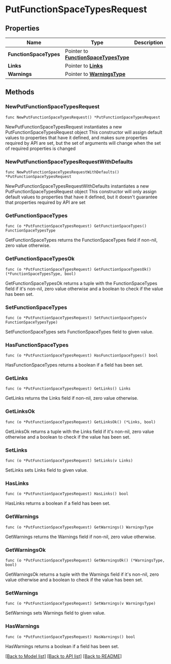 # PutFunctionSpaceTypesRequest

## Properties

Name | Type | Description | Notes
------------ | ------------- | ------------- | -------------
**FunctionSpaceTypes** | Pointer to [**FunctionSpaceTypesType**](FunctionSpaceTypesType.md) |  | [optional] 
**Links** | Pointer to [**Links**](Links.md) |  | [optional] 
**Warnings** | Pointer to [**WarningsType**](WarningsType.md) |  | [optional] 

## Methods

### NewPutFunctionSpaceTypesRequest

`func NewPutFunctionSpaceTypesRequest() *PutFunctionSpaceTypesRequest`

NewPutFunctionSpaceTypesRequest instantiates a new PutFunctionSpaceTypesRequest object
This constructor will assign default values to properties that have it defined,
and makes sure properties required by API are set, but the set of arguments
will change when the set of required properties is changed

### NewPutFunctionSpaceTypesRequestWithDefaults

`func NewPutFunctionSpaceTypesRequestWithDefaults() *PutFunctionSpaceTypesRequest`

NewPutFunctionSpaceTypesRequestWithDefaults instantiates a new PutFunctionSpaceTypesRequest object
This constructor will only assign default values to properties that have it defined,
but it doesn't guarantee that properties required by API are set

### GetFunctionSpaceTypes

`func (o *PutFunctionSpaceTypesRequest) GetFunctionSpaceTypes() FunctionSpaceTypesType`

GetFunctionSpaceTypes returns the FunctionSpaceTypes field if non-nil, zero value otherwise.

### GetFunctionSpaceTypesOk

`func (o *PutFunctionSpaceTypesRequest) GetFunctionSpaceTypesOk() (*FunctionSpaceTypesType, bool)`

GetFunctionSpaceTypesOk returns a tuple with the FunctionSpaceTypes field if it's non-nil, zero value otherwise
and a boolean to check if the value has been set.

### SetFunctionSpaceTypes

`func (o *PutFunctionSpaceTypesRequest) SetFunctionSpaceTypes(v FunctionSpaceTypesType)`

SetFunctionSpaceTypes sets FunctionSpaceTypes field to given value.

### HasFunctionSpaceTypes

`func (o *PutFunctionSpaceTypesRequest) HasFunctionSpaceTypes() bool`

HasFunctionSpaceTypes returns a boolean if a field has been set.

### GetLinks

`func (o *PutFunctionSpaceTypesRequest) GetLinks() Links`

GetLinks returns the Links field if non-nil, zero value otherwise.

### GetLinksOk

`func (o *PutFunctionSpaceTypesRequest) GetLinksOk() (*Links, bool)`

GetLinksOk returns a tuple with the Links field if it's non-nil, zero value otherwise
and a boolean to check if the value has been set.

### SetLinks

`func (o *PutFunctionSpaceTypesRequest) SetLinks(v Links)`

SetLinks sets Links field to given value.

### HasLinks

`func (o *PutFunctionSpaceTypesRequest) HasLinks() bool`

HasLinks returns a boolean if a field has been set.

### GetWarnings

`func (o *PutFunctionSpaceTypesRequest) GetWarnings() WarningsType`

GetWarnings returns the Warnings field if non-nil, zero value otherwise.

### GetWarningsOk

`func (o *PutFunctionSpaceTypesRequest) GetWarningsOk() (*WarningsType, bool)`

GetWarningsOk returns a tuple with the Warnings field if it's non-nil, zero value otherwise
and a boolean to check if the value has been set.

### SetWarnings

`func (o *PutFunctionSpaceTypesRequest) SetWarnings(v WarningsType)`

SetWarnings sets Warnings field to given value.

### HasWarnings

`func (o *PutFunctionSpaceTypesRequest) HasWarnings() bool`

HasWarnings returns a boolean if a field has been set.


[[Back to Model list]](../README.md#documentation-for-models) [[Back to API list]](../README.md#documentation-for-api-endpoints) [[Back to README]](../README.md)


